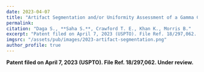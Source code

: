 ```yaml
---
date: 2023-04-07
title: "Artifact Segmentation and/or Uniformity Assessment of a Gamma Camera"
permalink: 
citation: "Daga S., **Saha S.**, Crawford T. E., Khan K., Morris B."
excerpt: "Patent filed on April 7, 2023 (USPTO). File Ref. 18/297,062. Under review."
imgsrc: "/assets/pub/images/2023-artifact-segmentation.png"
author_profile: true
---
```


**Patent filed on April 7, 2023 (USPTO). File Ref. 18/297,062. Under review.**
